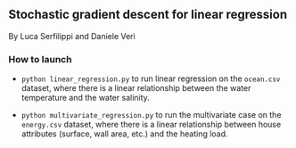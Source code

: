 ## Stochastic gradient descent for linear regression

By Luca Serfilippi and Daniele Verì

### How to launch
- `python linear_regression.py` to run linear regression on the `ocean.csv` dataset, where there is a linear relationship between the water temperature and the water salinity.

- `python multivariate_regression.py` to run the multivariate case on the `energy.csv` dataset, where there is a linear relationship between house attributes (surface, wall area, etc.) and the heating load.
